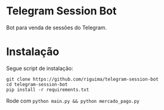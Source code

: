 # Telegram Session Bot

Bot para venda de sessões do Telegram.

# Instalação

Segue script de instalação:

```
git clone https://github.com/riguima/telegram-session-bot
cd telegram-session-bot
pip install -r requirements.txt
```

Rode com `python main.py && python mercado_pago.py`
